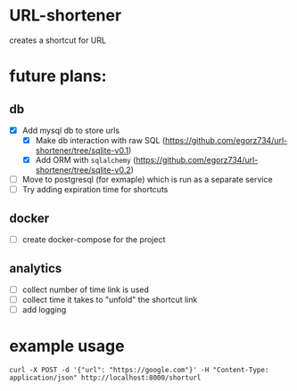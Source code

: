 # URL-shortener

creates a shortcut for URL

# future plans:
## db
- [x] Add mysql db to store urls
  - [x] Make db interaction with raw SQL (https://github.com/egorz734/url-shortener/tree/sqlite-v0.1)
  - [x] Add ORM with `sqlalchemy` (https://github.com/egorz734/url-shortener/tree/sqlite-v0.2)
- [ ] Move to postgresql (for exmaple) which is run as a separate service
- [ ] Try adding expiration time for shortcuts
## docker
- [ ] create docker-compose for the project
## analytics
- [ ] collect number of time link is used
- [ ] collect time it takes to "unfold" the shortcut link
- [ ] add logging

# example usage
`curl -X POST -d '{"url": "https://google.com"}' -H "Content-Type: application/json" http://localhost:8000/shorturl`
